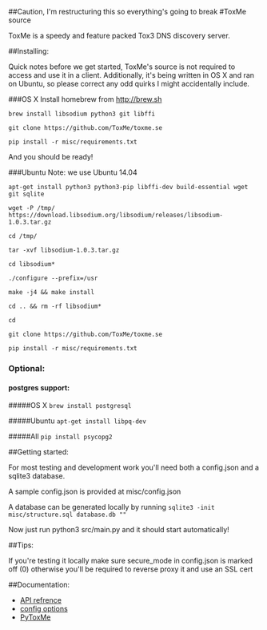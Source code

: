 ##Caution, I'm restructuring this so everything's going to break
#ToxMe source

ToxMe is a speedy and feature packed Tox3 DNS discovery server.

##Installing:

Quick notes before we get started, ToxMe's source is not required to access and use it in a client. Additionally, it's being written in OS X and ran on Ubuntu, so please correct any odd quirks I might accidentally include.

###OS X
Install homebrew from http://brew.sh

```brew install libsodium python3 git libffi```

```git clone https://github.com/ToxMe/toxme.se```

```pip install -r misc/requirements.txt```

And you should be ready!

###Ubuntu
Note: we use Ubuntu 14.04

```apt-get install python3 python3-pip libffi-dev build-essential wget git sqlite```

```wget -P /tmp/ https://download.libsodium.org/libsodium/releases/libsodium-1.0.3.tar.gz```

```cd /tmp/```

```tar -xvf libsodium-1.0.3.tar.gz```

```cd libsodium*```

```./configure --prefix=/usr```

```make -j4 && make install```

```cd .. && rm -rf libsodium*```

```cd```

```git clone https://github.com/ToxMe/toxme.se```

```pip install -r misc/requirements.txt```

### Optional:
#### postgres support:
#####OS X
```brew install postgresql```

#####Ubuntu
```apt-get install libpq-dev```

#####All
```pip install psycopg2```


##Getting started:

For most testing and development work you'll need both a config.json and a sqlite3 database.

A sample config.json is provided at misc/config.json

A database can be generated locally by running ```sqlite3 -init misc/structure.sql database.db ""```

Now just run python3 src/main.py and it should start automatically!

##Tips:

If you're testing it locally make sure secure_mode in config.json is marked off (0) otherwise you'll be required to reverse proxy it and use an SSL cert

##Documentation:
- [API refrence](/doc/api.md)
- [config options](/doc/config.md)
- [PyToxMe](https://github.com/ToxMe/PyToxMe)
